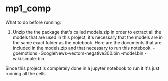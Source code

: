 # mp1_comp

What to do before running:
1. Unzip the the package that's called models.zip in order to extract all the models that are used in this project, it's necessary that the models are in the same exact folder as the notebook. Here are the documents that are included in the models.zip and that necessary to run this notebook.
-goemotions
-GoogleNews-vectors-negative300.bin
-model.bin
-wiki.simple-bin

Since this project is completely done in a jupyter notebook to run it it's just running all the cells
